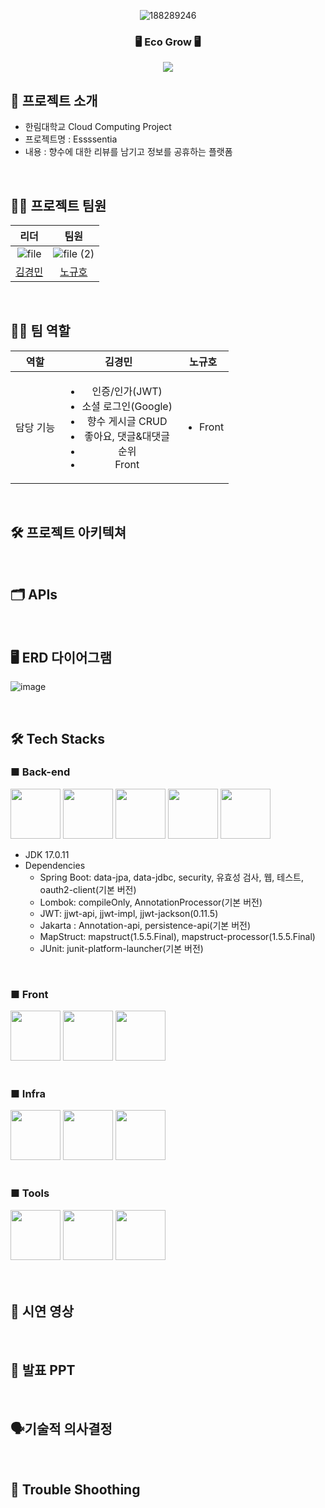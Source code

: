 <div align="center">

![188289246](https://github.com/user-attachments/assets/7a42287a-2665-45df-8660-bf3e2f32c324)

### 🖥️ Eco Grow 🖥️
[<img src="https://img.shields.io/badge/프로젝트 기간-2024.11.28~2024.12.10-green?style=flat&logo=&logoColor=white" />]()

</div> 

## 📝 프로젝트 소개

- 한림대학교 Cloud Computing Project
- 프로젝트명 : Essssentia
- 내용 : 향수에 대한 리뷰를 남기고 정보를 공휴하는 플랫폼

<br>


## 💁‍♂️ 프로젝트 팀원

|리더|팀원|
|:---:|:---:|
|![file](https://github.com/user-attachments/assets/ee9604ee-9f3a-4075-a047-5f7857ebc60b)|![file (2)]()|
|[김경민](https://github.com/gminnimk)|[노규호]()|

<br />

## 🧑‍💻 팀 역할
| 역할 | 김경민| 노규호 |
|:---:|:---:|:---:|
| 담당 기능 | <ul><li>인증/인가(JWT)</li><li>소셜 로그인(Google)</li><li>향수 게시글 CRUD</li><li>좋아요, 댓글&대댓글</li><li>순위</li><li>Front</li>|<ul><li>Front</li>|
<br>


## 🛠️ 프로젝트 아키텍쳐


<br>

## 🗂️ APIs


<br />

## 🖥 ERD 다이어그램 

![image](https://github.com/user-attachments/assets/738eec43-be5e-41c3-b769-881e77c88114)

<br>

## 🛠️ Tech Stacks

### ■ Back-end

<div>
<img src="https://github.com/yewon-Noh/readme-template/blob/main/skills/Java.png?raw=true" width="80">
<img src="https://github.com/yewon-Noh/readme-template/blob/main/skills/SpringBoot.png?raw=true" width="80">
<img src="https://github.com/yewon-Noh/readme-template/blob/main/skills/SpringSecurity.png?raw=true" width="80">
<img src="https://github.com/yewon-Noh/readme-template/blob/main/skills/SpringDataJPA.png?raw=true" width="80">
<img src="https://github.com/yewon-Noh/readme-template/blob/main/skills/JWT.png?raw=true" width="80">
</div>

- JDK 17.0.11
- Dependencies
  - Spring Boot: data-jpa, data-jdbc, security, 유효성 검사, 웹, 테스트, oauth2-client(기본 버전)
  - Lombok: compileOnly, AnnotationProcessor(기본 버전)
  - JWT: jjwt-api, jjwt-impl, jjwt-jackson(0.11.5)
  - Jakarta : Annotation-api, persistence-api(기본 버전)
  - MapStruct: mapstruct(1.5.5.Final), mapstruct-processor(1.5.5.Final)
  - JUnit: junit-platform-launcher(기본 버전)

<br>

### ■ Front
<div>
<img src="https://github.com/yewon-Noh/readme-template/blob/main/skills/React.png?raw=true?raw=true" width="80">
<img src="https://github.com/yewon-Noh/readme-template/blob/main/skills/JavaScript.png?raw=true" width="80">
<img src="https://github.com/user-attachments/assets/7a3ce146-76cb-41c8-9a57-9ef24c369e04" width="80">

</div>

<br>

### ■ Infra

<div>
<img src="https://github.com/yewon-Noh/readme-template/blob/main/skills/Docker.png?raw=true" width="80">
<img src="https://github.com/yewon-Noh/readme-template/blob/main/skills/AWSEC2.png?raw=true" width="80">
<img src="https://github.com/user-attachments/assets/86b95fde-3bd2-429e-9297-0b8e12a764a1" width="80">
</div>

<br>

### ■ Tools
<div>
<img src="https://github.com/yewon-Noh/readme-template/blob/main/skills/Github.png?raw=true" width="80">
<img src="https://github.com/yewon-Noh/readme-template/blob/main/skills/Notion.png?raw=true" width="80">
<img src="https://github.com/yewon-Noh/readme-template/blob/main/skills/Postman.png?raw=true" width="80">
</div>
          
<br>
  
<br>


## 📄 시연 영상


<br>


## 📄 발표 PPT



<br>

## 🗣️기술적 의사결정


<br>

## 🤔 Trouble Shoothing
